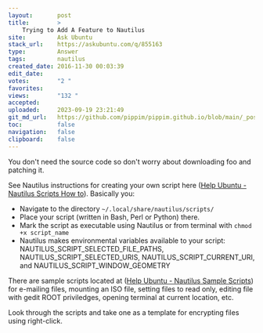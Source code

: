 ```yaml
---
layout:       post
title:        >
    Trying to Add A Feature to Nautilus
site:         Ask Ubuntu
stack_url:    https://askubuntu.com/q/855163
type:         Answer
tags:         nautilus
created_date: 2016-11-30 00:03:39
edit_date:    
votes:        "2 "
favorites:    
views:        "132 "
accepted:     
uploaded:     2023-09-19 23:21:49
git_md_url:   https://github.com/pippim/pippim.github.io/blob/main/_posts/2016/2016-11-30-Trying-to-Add-A-Feature-to-Nautilus.md
toc:          false
navigation:   false
clipboard:    false
---
```


You don't need the source code so don't worry about downloading foo and patching it.

See Nautilus instructions for creating your own script here ([Help Ubuntu - Nautilus Scripts How to][1]). Basically you:

 - Navigate to the directory `~/.local/share/nautilus/scripts/`
 - Place your script (written in Bash, Perl or Python) there.
 - Mark the script as executable using Nautilus or from terminal with `chmod +x script_name`
 - Nautilus makes environmental variables available to your script: NAUTILUS_SCRIPT_SELECTED_FILE_PATHS, NAUTILUS_SCRIPT_SELECTED_URIS, NAUTILUS_SCRIPT_CURRENT_URI, and NAUTILUS_SCRIPT_WINDOW_GEOMETRY

There are sample scripts located at ([Help Ubuntu - Nautilus Sample Scripts][2]) for e-mailing files, mounting an ISO file, setting files to read only, editing file with gedit ROOT priviledges, opening terminal at current location, etc.

Look through the scripts and take one as a template for encrypting files using right-click.

  [1]: https://help.ubuntu.com/community/NautilusScriptsHowto
  [2]: https://help.ubuntu.com/community/NautilusScriptsHowto/SampleScripts
